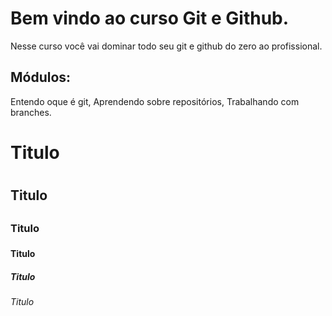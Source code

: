 # Bem vindo ao curso Git e Github.
Nesse curso você vai dominar todo seu git e github do zero ao profissional.

## Módulos:
Entendo oque é git, Aprendendo sobre repositórios, Trabalhando com branches.

# Titulo <h1>
## Titulo <h2>
### Titulo <h3>
#### Titulo <h4>
##### Titulo <h5>
###### Titulo <h6>
